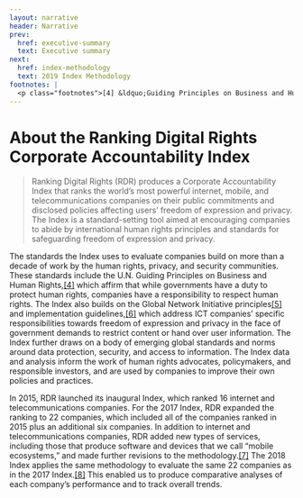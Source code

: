 ```yaml
---
layout: narrative
header: Narrative
prev:
  href: executive-summary
  text: Executive summary
next:
  href: index-methodology
  text: 2019 Index Methodology
footnotes: | 
  <p class="footnotes">[4] &ldquo;Guiding Principles on Business and Human Rights&rdquo; (United Nations, 2011), <a href="http://www.ohchr.org/Documents/Publications/GuidingPrinciplesBusinessHR_EN.pdf">http://www.ohchr.org/Documents/Publications/GuidingPrinciplesBusinessHR_EN.pdf</a>.</p><p class="footnotes">[5] &ldquo;Principles,&rdquo; Global Network Initiative, accessed February 27, 2017, <a href="https://globalnetworkinitiative.org/principles/index.php">https://globalnetworkinitiative.org/principles/index.php</a>.</p><p class="footnotes">[6] &ldquo;Implementation Guidelines,&rdquo; Global Network Initiative, accessed February 28, 2017, <a href="http://globalnetworkinitiative.org/implementationguidelines/index.php">http://globalnetworkinitiative.org/implementationguidelines/index.php</a>.</p><p class="footnotes">[7] &ldquo;RDR Launches 2017 Corporate Accountability Index Research Cycle,&rdquo; Ranking Digital Rights, September 15, 2016, <a href="/2016/09/15/rdr-launches-2017-research/">https://rankingdigitalrights.org/2016/09/15/rdr-launches-2017-research/</a>.</p><p class="footnotes">[8] &ldquo;2018 Companies,&rdquo; Ranking Digital Rights, <a href="/2018-companies/">https://rankingdigitalrights.org/2018-companies/</a>.</p>
---
```

About the Ranking Digital Rights Corporate Accountability Index
===============================================================
> Ranking Digital Rights (RDR) produces a Corporate Accountability Index that ranks the world’s most powerful internet, mobile, and telecommunications companies on their public commitments and disclosed policies affecting users’ freedom of expression and privacy. The Index is a standard-setting tool aimed at encouraging companies to abide by international human rights principles and standards for safeguarding freedom of expression and privacy.

The standards the Index uses to evaluate companies build on more than a decade of work by the human rights, privacy, and security communities. These standards include the U.N. Guiding Principles on Business and Human Rights,[[4]](#footnotes) which affirm that while governments have a duty to protect human rights, companies have a responsibility to respect human rights. The Index also builds on the Global Network Initiative principles[[5]](#footnotes) and implementation guidelines,[[6]](#footnotes) which address ICT companies’ specific responsibilities towards freedom of expression and privacy in the face of government demands to restrict content or hand over user information. The Index further draws on a body of emerging global standards and norms around data protection, security, and access to information. The Index data and analysis inform the work of human rights advocates, policymakers, and responsible investors, and are used by companies to improve their own policies and practices.

In 2015, RDR launched its inaugural Index, which ranked 16 internet and telecommunications companies. For the 2017 Index, RDR expanded the ranking to 22 companies, which included all of the companies ranked in 2015 plus an additional six companies. In addition to internet and telecommunications companies, RDR added new types of services, including those that produce software and devices that we call “mobile ecosystems,” and made further revisions to the methodology.[[7]](#footnotes) The 2018 Index applies the same methodology to evaluate the same 22 companies as in the 2017 Index.[[8]](#footnotes) This enabled us to produce comparative analyses of each company’s performance and to track overall trends.